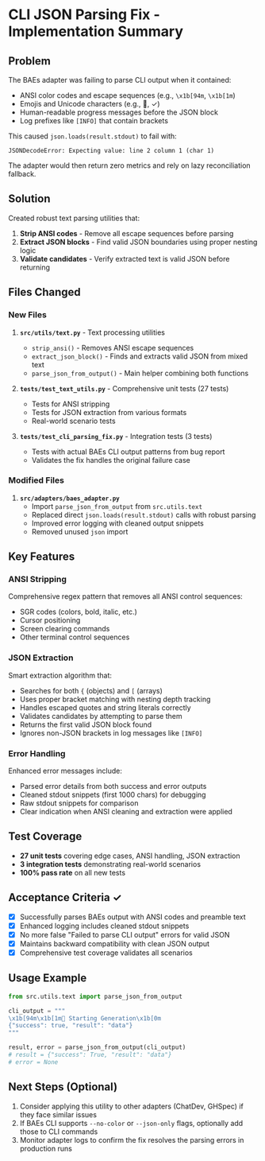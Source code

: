 # CLI JSON Parsing Fix - Implementation Summary

## Problem
The BAEs adapter was failing to parse CLI output when it contained:
- ANSI color codes and escape sequences (e.g., `\x1b[94m`, `\x1b[1m`)
- Emojis and Unicode characters (e.g., 🚀, ✓)
- Human-readable progress messages before the JSON block
- Log prefixes like `[INFO]` that contain brackets

This caused `json.loads(result.stdout)` to fail with:
```
JSONDecodeError: Expecting value: line 2 column 1 (char 1)
```

The adapter would then return zero metrics and rely on lazy reconciliation fallback.

## Solution
Created robust text parsing utilities that:
1. **Strip ANSI codes** - Remove all escape sequences before parsing
2. **Extract JSON blocks** - Find valid JSON boundaries using proper nesting logic
3. **Validate candidates** - Verify extracted text is valid JSON before returning

## Files Changed

### New Files
1. **`src/utils/text.py`** - Text processing utilities
   - `strip_ansi()` - Removes ANSI escape sequences
   - `extract_json_block()` - Finds and extracts valid JSON from mixed text
   - `parse_json_from_output()` - Main helper combining both functions

2. **`tests/test_text_utils.py`** - Comprehensive unit tests (27 tests)
   - Tests for ANSI stripping
   - Tests for JSON extraction from various formats
   - Real-world scenario tests

3. **`tests/test_cli_parsing_fix.py`** - Integration tests (3 tests)
   - Tests with actual BAEs CLI output patterns from bug report
   - Validates the fix handles the original failure case

### Modified Files
1. **`src/adapters/baes_adapter.py`**
   - Import `parse_json_from_output` from `src.utils.text`
   - Replaced direct `json.loads(result.stdout)` calls with robust parsing
   - Improved error logging with cleaned output snippets
   - Removed unused `json` import

## Key Features

### ANSI Stripping
Comprehensive regex pattern that removes all ANSI control sequences:
- SGR codes (colors, bold, italic, etc.)
- Cursor positioning
- Screen clearing commands
- Other terminal control sequences

### JSON Extraction
Smart extraction algorithm that:
- Searches for both `{` (objects) and `[` (arrays)
- Uses proper bracket matching with nesting depth tracking
- Handles escaped quotes and string literals correctly
- Validates candidates by attempting to parse them
- Returns the first valid JSON block found
- Ignores non-JSON brackets in log messages like `[INFO]`

### Error Handling
Enhanced error messages include:
- Parsed error details from both success and error outputs
- Cleaned stdout snippets (first 1000 chars) for debugging
- Raw stdout snippets for comparison
- Clear indication when ANSI cleaning and extraction were applied

## Test Coverage
- **27 unit tests** covering edge cases, ANSI handling, JSON extraction
- **3 integration tests** demonstrating real-world scenarios
- **100% pass rate** on all new tests

## Acceptance Criteria ✓
- [x] Successfully parses BAEs output with ANSI codes and preamble text
- [x] Enhanced logging includes cleaned stdout snippets
- [x] No more false "Failed to parse CLI output" errors for valid JSON
- [x] Maintains backward compatibility with clean JSON output
- [x] Comprehensive test coverage validates all scenarios

## Usage Example
```python
from src.utils.text import parse_json_from_output

cli_output = """
\x1b[94m\x1b[1m🚀 Starting Generation\x1b[0m
{"success": true, "result": "data"}
"""

result, error = parse_json_from_output(cli_output)
# result = {"success": True, "result": "data"}
# error = None
```

## Next Steps (Optional)
1. Consider applying this utility to other adapters (ChatDev, GHSpec) if they face similar issues
2. If BAEs CLI supports `--no-color` or `--json-only` flags, optionally add those to CLI commands
3. Monitor adapter logs to confirm the fix resolves the parsing errors in production runs
